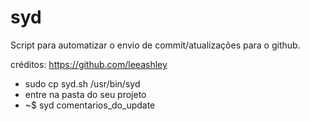 # syd
Script para automatizar o envio de commit/atualizações para o github.

créditos: https://github.com/leeashley

- sudo cp syd.sh /usr/bin/syd
- entre na pasta do seu projeto
- ~$ syd comentarios_do_update
